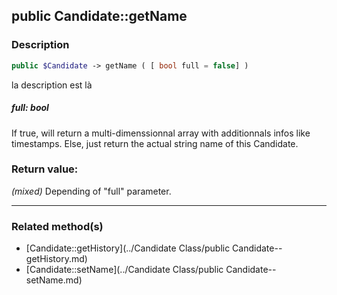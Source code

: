 ## public Candidate::getName

### Description    

```php
public $Candidate -> getName ( [ bool full = false] )
```

la description
est là    


##### **full:** *bool*   
If true, will return a multi-dimenssionnal array with additionnals infos like timestamps.
Else, just return the actual string name of this Candidate.    



### Return value:   

*(mixed)* Depending of "full" parameter.


---------------------------------------

### Related method(s)      

* [Candidate::getHistory](../Candidate Class/public Candidate--getHistory.md)    
* [Candidate::setName](../Candidate Class/public Candidate--setName.md)    
